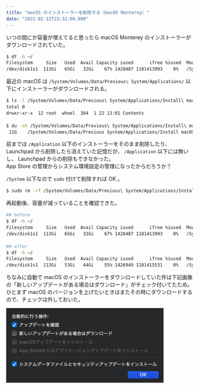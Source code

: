 ```yaml
---
title: "macOS のインストーラーを削除する（macOS Monterey）"
date: "2022-02-12T23:32:00.000"
---
```


いつの間にか容量が増えてると思ったら macOS Monterey のインストーラーがダウンロードされていた。

```sh
$ df -h ~/
Filesystem     Size   Used  Avail Capacity iused      ifree %iused  Mounted on
/dev/disk1s1  113Gi   65Gi   32Gi    67% 1428487 1181413993    0%   /System/Volumes/Data
```

最近の macOS は `/System/Volumes/Data/Previous\ System/Applications/` 以下にインストーラーがダウンロードされる。

```sh
$ ls -l /System/Volumes/Data/Previous\ System/Applications/Install\ macOS\ Monterey.app/
total 0
drwxr-xr-x  12 root  wheel  384  1 22 13:01 Contents

$ du -sh /System/Volumes/Data/Previous\ System/Applications/Install\ macOS\ Monterey.app/
 11G	/System/Volumes/Data/Previous System/Applications/Install macOS Monterey.app/
```

前までは `/Application` 以下のインストーラーをそのまま削除したり、 Launchpad から削除したら消えていた記憶だが、 `/Application` 以下には無いし、 Launchpad からの削除もできなかった。  
App Store の管理からシステム環境設定の管理になったからだろうか？

`/System` 以下なので `sudo` 付けて削除すれば OK 。

```sh
$ sudo rm -rf /System/Volumes/Data/Previous\ System/Applications/Install\ macOS\ Monterey.app/
```

再起動後、容量が減っていることを確認できた。  

```sh
## before
$ df -h ~/
Filesystem     Size   Used  Avail Capacity iused      ifree %iused  Mounted on
/dev/disk1s1  113Gi   65Gi   32Gi    67% 1428487 1181413993    0%   /System/Volumes/Data

## after
$ df -h ~/
Filesystem     Size   Used  Avail Capacity iused      ifree %iused  Mounted on
/dev/disk1s1  113Gi   53Gi   44Gi    55% 1426949 1181415531    0%   /System/Volumes/Data
```

ちなみに自動で macOS のインストーラーをダウンロードしていた件は下記画像の「新しいアップデートがある場合はダウンロード」がチェック付いてたため。  
ひとまず macOS のバージョンを上げたいときはまたその時にダウンロードするので、チェックは外しておいた。  

![設定](./images/1_system_config.png)


